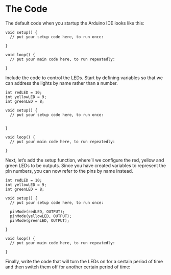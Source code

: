 # The Code

The default code when you startup the Arduino IDE looks like this:   


```text
void setup() {
  // put your setup code here, to run once:

}

void loop() {
  // put your main code here, to run repeatedly:

}
```

Include the code to control the LEDs. Start by defining variables so that we can address the lights by name rather than a number. 

```text
int redLED = 10;
int yellowLED = 9;
int greenLED = 8;

void setup() {
  // put your setup code here, to run once:
  

}

void loop() {
  // put your main code here, to run repeatedly:

}
```

Next, let’s add the setup function, where’ll we configure the red, yellow and green LEDs to be outputs. Since you have created variables to represent the pin numbers, you can now refer to the pins by name instead.

```text
int redLED = 10;
int yellowLED = 9;
int greenLED = 8;

void setup() {
  // put your setup code here, to run once:
  
  pinMode(redLED, OUTPUT);
  pinMode(yellowLED, OUTPUT);
  pinMode(greenLED, OUTPUT);

}

void loop() {
  // put your main code here, to run repeatedly:

}
```

Finally, write the code that will turn the LEDs on for a certain period of time and then switch them off for another certain period of time:



